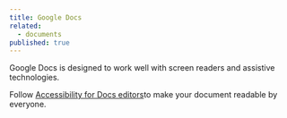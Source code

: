 ```yaml
---
title: Google Docs
related: 
  - documents
published: true
---
```


Google Docs is designed to work well with screen readers and assistive technologies.

Follow [Accessibility for Docs editors](https://support.google.com/docs/answer/6199477?hl=en)to make your document readable by everyone.
